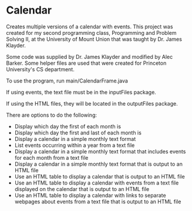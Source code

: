# Calendar
Creates multiple versions of a calendar with events. This project was created for my second programming class, Programming and Problem Solving II, at the University of Mount Union that was taught by Dr. James Klayder.

Some code was supplied by Dr. James Klayder and modified by Alec Barker. Some helper files are used that were created for Princeton University's CS department.

To use the program, run main/CalendarFrame.java

If using events, the text file must be in the inputFiles package.

If using the HTML files, they will be located in the outputFiles package.

There are options to do the following:
- Display which day the first of each month is
- Display which day the first and last of each month is
- Display a calendar in a simple monthly text format
- List events occurring within a year from a text file
- Display a calendar in a simple monthly text format that includes events for each month from a text file
- Display a calendar in a simple monthly text format that is output to an HTML file
- Use an HTML table to display a calendar that is output to an HTML file
- Use an HTML table to display a calendar with events from a text file displayed on the calendar that is output to an HTML file
- Use an HTML table to display a calendar with links to separate webpages about events from a text file that is output to an HTML file
